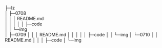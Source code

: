 ├─lz                     
   │  ├─0708               
   │  │  │  README.md       
   │  │  │
   │  │  ├─code             
   │  │  └─img              
   │  ├─0709
   │  │  │  README.md
   │  │  │
   │  │  ├─code
   │  │  └─img
   │  └─0710
   │      │  README.md
   │      │
   │      ├─code
   │      └─img
